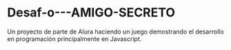 # Desaf-o---AMIGO-SECRETO
Un proyecto de parte de Alura haciendo un juego demostrando el desarrollo en programación principalmente en Javascript.
